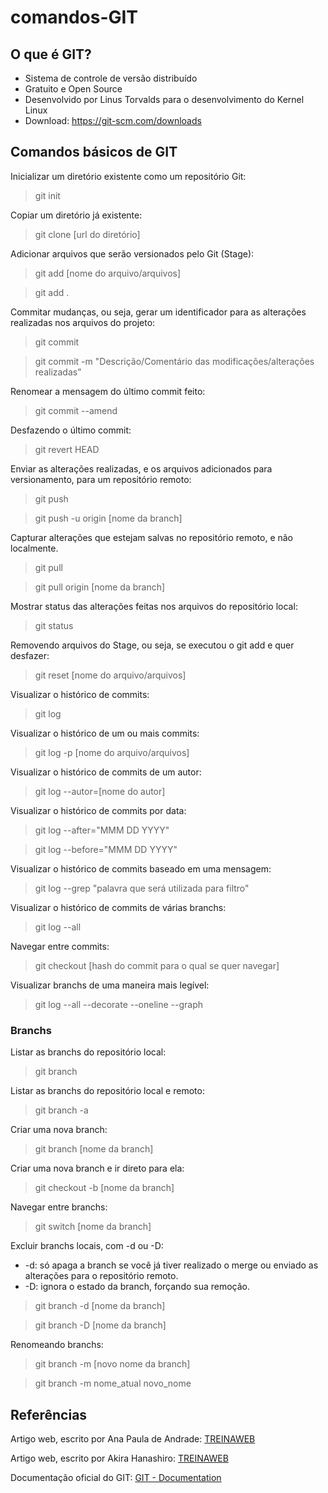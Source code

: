 # comandos-GIT

## O que é GIT?

- Sistema de controle de versão distribuído
- Gratuito e Open Source
- Desenvolvido por Linus Torvalds para o desenvolvimento do Kernel Linux
- Download: https://git-scm.com/downloads

## Comandos básicos de GIT 

Inicializar um diretório existente como um repositório Git:
> git init

Copiar um diretório já existente:
> git clone [url do diretório]

Adicionar arquivos que serão versionados pelo Git (Stage):
> git add [nome do arquivo/arquivos]

> git add .

Commitar mudanças, ou seja, gerar um identificador para as alterações realizadas nos arquivos do projeto:
> git commit

> git commit -m "Descrição/Comentário das modificações/alterações realizadas"

Renomear a mensagem do último commit feito:
> git commit --amend

Desfazendo o último commit:
> git revert HEAD

Enviar as alterações realizadas, e os arquivos adicionados para versionamento, para um repositório remoto:
> git push

> git push -u origin [nome da branch]

Capturar alterações que estejam salvas no repositório remoto, e não localmente.
> git pull

> git pull origin [nome da branch] 

Mostrar status das alterações feitas nos arquivos do repositório local:
> git status

Removendo arquivos do Stage, ou seja, se executou o git add e quer desfazer:
> git reset [nome do arquivo/arquivos]

Visualizar o histórico de commits:
> git log

Visualizar o histórico de um ou mais commits:
> git log -p [nome do arquivo/arquivos]

Visualizar o histórico de commits de um autor:
> git log --autor=[nome do autor]

Visualizar o histórico de commits por data:
> git log --after="MMM DD YYYY"

> git log --before="MMM DD YYYY"

Visualizar o histórico de commits baseado em uma mensagem:
> git log --grep "palavra que será utilizada para filtro"

Visualizar o histórico de commits de várias branchs:
> git log --all

Navegar entre commits:
> git checkout [hash do commit para o qual se quer navegar]

Visualizar branchs de uma maneira mais legível:
> git log --all --decorate --oneline --graph

### Branchs

Listar as branchs do repositório local:
> git branch

Listar as branchs do repositório local e remoto:
> git branch -a

Criar uma nova branch:
> git branch [nome da branch]

Criar uma nova branch e ir direto para ela:
> git checkout -b [nome da branch]

Navegar entre branchs:
> git switch [nome da branch]

Excluir branchs locais, com -d ou -D:
- -d: só apaga a branch se você já tiver realizado o merge ou enviado as alterações para o repositório remoto.
- -D: ignora o estado da branch, forçando sua remoção.
> git branch -d [nome da branch]

> git branch -D [nome da branch]

Renomeando branchs:
> git branch -m [novo nome da branch]

> git branch -m nome_atual novo_nome



## Referências

Artigo web, escrito por Ana Paula de Andrade: [TREINAWEB](https://www.treinaweb.com.br/blog/primeiros-passos-com-o-git/)

Artigo web, escrito por Akira Hanashiro: [TREINAWEB](https://www.treinaweb.com.br/blog/comandos-do-git-que-voce-precisa-conhecer-parte-1)

Documentação oficial do GIT: [GIT - Documentation](https://git-scm.com/docs/git/pt_BR)
